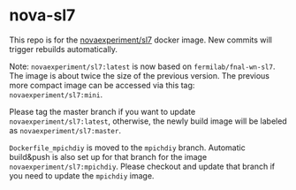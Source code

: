 # nova-sl7

This repo is for the [novaexperiment/sl7](https://hub.docker.com/r/novaexperiment/sl7) docker image. New commits will trigger rebuilds automatically.


Note: `novaexperiment/sl7:latest` is now based on `fermilab/fnal-wn-sl7`. The image is about twice the size of the previous version. The previous more compact image can be accessed via this tag: `novaexperiment/sl7:mini`.

Please tag the master branch if you want to update `novaexperiment/sl7:latest`, otherwise, the newly build image will be labeled as `novaexperiment/sl7:master`.

`Dockerfile_mpichdiy` is moved to the `mpichdiy` branch. Automatic build&push is also set up for that branch for the image `novaexperiment/sl7:mpichdiy`. Please checkout and update that branch if you need to update the `mpichdiy` image.
